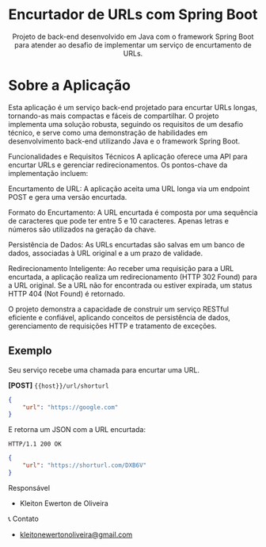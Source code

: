 <h1 align="center">Encurtador de URLs com Spring Boot</h1>

<p align="center">
Projeto de back-end desenvolvido em Java com o framework Spring Boot para atender ao desafio de implementar um serviço de encurtamento de URLs.
</p>




<h1>Sobre a Aplicação</h1>


Esta aplicação é um serviço back-end projetado para encurtar URLs longas, tornando-as mais compactas e fáceis de compartilhar. O projeto implementa uma solução robusta, seguindo os requisitos de um desafio técnico, e serve como uma demonstração de habilidades em desenvolvimento back-end utilizando Java e o framework Spring Boot.

Funcionalidades e Requisitos Técnicos
A aplicação oferece uma API para encurtar URLs e gerenciar redirecionamentos. Os pontos-chave da implementação incluem:

Encurtamento de URL: A aplicação aceita uma URL longa via um endpoint POST e gera uma versão encurtada.

Formato do Encurtamento: A URL encurtada é composta por uma sequência de caracteres que pode ter entre 5 e 10 caracteres. Apenas letras e números são utilizados na geração da chave.

Persistência de Dados: As URLs encurtadas são salvas em um banco de dados, associadas à URL original e a um prazo de validade.

Redirecionamento Inteligente: Ao receber uma requisição para a URL encurtada, a aplicação realiza um redirecionamento (HTTP 302 Found) para a URL original. Se a URL não for encontrada ou estiver expirada, um status HTTP 404 (Not Found) é retornado.

O projeto demonstra a capacidade de construir um serviço RESTful eficiente e confiável, aplicando conceitos de persistência de dados, gerenciamento de requisições HTTP e tratamento de exceções.

## Exemplo

Seu serviço recebe uma chamada para encurtar uma URL.

**[POST]** `{{host}}/url/shorturl`

```json
{
    "url": "https://google.com"
}
```

E retorna um JSON com a URL encurtada:

```
HTTP/1.1 200 OK
```

```json
{
    "url": "https://shorturl.com/DXB6V"
}
```

Responsável
 - Kleiton Ewerton de Oliveira

📞 Contato
 - kleitonewertonoliveira@gmail.com
